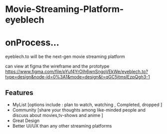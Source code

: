 
# Movie-Streaming-Platform-eyeblech
# onProcess...

eyeblech.to will be the next-gen movie streaming platform 

can view at figma the wireframe and the prototype https://www.figma.com/file/pYuf4YrOIh6wnSngoVEkWe/eyeblech.to?type=design&node-id=0%3A1&mode=design&t=qGC5jtmsIEzpQgh3-1





## Features


- MyList [options include : plan to watch, watching , Completed, dropped ]
- Community [share your thoughts among like-minded people and discuss about movies,tv-shows and anime ]
- Great Design
- Better UI/UX than any other streaming platforms
